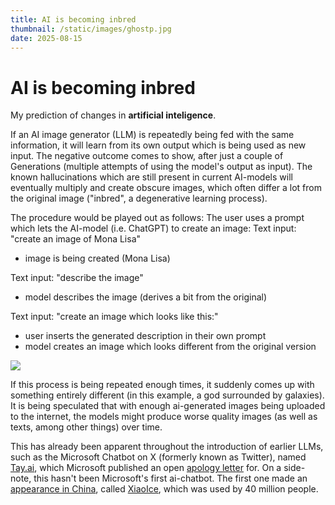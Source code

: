 ```yaml
---
title: AI is becoming inbred
thumbnail: /static/images/ghostp.jpg
date: 2025-08-15
---
```

# AI is becoming inbred
My prediction of changes in **artificial inteligence**.

If an AI image generator (LLM) is repeatedly being fed with the same information,
it will learn from its own output which is being used as new input.
The negative outcome comes to show, after just a couple of Generations
(multiple attempts of using the model's output as input).
The known hallucinations which are still present in current AI-models
will eventually multiply and create obscure images,
which often differ a lot from the original image 
("inbred", a degenerative learning process).

The procedure would be played out as follows:
The user uses a prompt which lets the AI-model (i.e. ChatGPT) to create an image:
Text input: "create an image of Mona Lisa"

- image is being created (Mona Lisa)

Text input: "describe the image"

- model describes the image (derives a bit from the original)

Text input: "create an image which looks like this:"

- user inserts the generated description in their own prompt
- model creates an image which looks different from the original version

![](https://media.springernature.com/lw685/springer-static/image/art%3A10.1038%2Fs41586-024-07566-y/MediaObjects/41586_2024_7566_Fig1_HTML.png?as=webp)

If this process is being repeated enough times, it suddenly comes up
with something entirely different (in this example, a god surrounded by galaxies).
It is being speculated that with enough ai-generated images being uploaded to the internet,
the models might produce worse quality images (as well as texts, among other things) over time.

This has already been apparent throughout the introduction of earlier LLMs,
such as the Microsoft Chatbot on X (formerly known as Twitter), named [Tay.ai](https://en.wikipedia.org/wiki/Tay(chatbot)),
which Microsoft published an open [apology letter](https://blogs.microsoft.com/blog/2016/03/25/learning-tays-introduction/) for.
On a side-note, this hasn't been Microsoft's first ai-chatbot.
The first one made an [appearance in China](https://en.wikipedia.org/wiki/Xiaoice), called [XiaoIce](https://news.microsoft.com/apac/features/much-more-than-a-chatbot-chinas-xiaoice-mixes-ai-with-emotions-and-wins-over-millions-of-fans/), which was used by 40 million people.